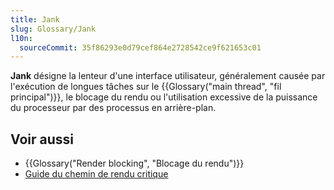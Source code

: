 ```yaml
---
title: Jank
slug: Glossary/Jank
l10n:
  sourceCommit: 35f86293e0d79cef864e2728542ce9f621653c01
---
```


**Jank** désigne la lenteur d'une interface utilisateur, généralement causée par l'exécution de longues tâches sur le {{Glossary("main thread", "fil principal")}}, le blocage du rendu ou l'utilisation excessive de la puissance du processeur par des processus en arrière-plan.

## Voir aussi

- {{Glossary("Render blocking", "Blocage du rendu")}}
- [Guide du chemin de rendu critique](/fr/docs/Web/Performance/Guides/Critical_rendering_path)
